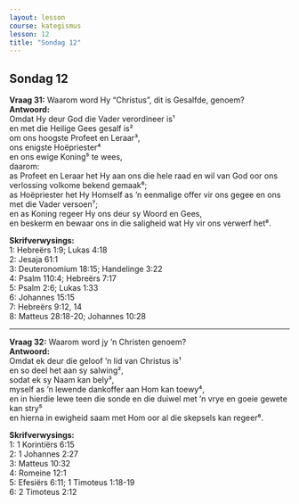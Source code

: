 ```yaml
---
layout: lesson
course: kategismus
lesson: 12
title: "Sondag 12"
---
```


## Sondag 12

**Vraag 31:** Waarom word Hy “Christus”, dit is Gesalfde, genoem?  
**Antwoord:**  
Omdat Hy deur God die Vader verordineer is¹  
en met die Heilige Gees gesalf is²  
om ons hoogste Profeet en Leraar³,  
ons enigste Hoëpriester⁴  
en ons ewige Koning⁵ te wees,  
daarom:  
as Profeet en Leraar het Hy aan ons die hele raad en wil van God oor ons verlossing volkome bekend gemaak⁶;  
as Hoëpriester het Hy Homself as ’n eenmalige offer vir ons gegee en ons met die Vader versoen⁷;  
en as Koning regeer Hy ons deur sy Woord en Gees,  
en beskerm en bewaar ons in die saligheid wat Hy vir ons verwerf het⁸.

**Skrifverwysings:**  
1: Hebreërs 1:9; Lukas 4:18  
2: Jesaja 61:1  
3: Deuteronomium 18:15; Handelinge 3:22  
4: Psalm 110:4; Hebreërs 7:17  
5: Psalm 2:6; Lukas 1:33  
6: Johannes 15:15  
7: Hebreërs 9:12, 14  
8: Matteus 28:18-20; Johannes 10:28

---

**Vraag 32:** Waarom word jy ’n Christen genoem?  
**Antwoord:**  
Omdat ek deur die geloof ’n lid van Christus is¹  
en so deel het aan sy salwing²,  
sodat ek sy Naam kan bely³,  
myself as ’n lewende dankoffer aan Hom kan toewy⁴,  
en in hierdie lewe teen die sonde en die duiwel met ’n vrye en goeie gewete kan stry⁵  
en hierna in ewigheid saam met Hom oor al die skepsels kan regeer⁶.

**Skrifverwysings:**  
1: 1 Korintiërs 6:15  
2: 1 Johannes 2:27  
3: Matteus 10:32  
4: Romeine 12:1  
5: Efesiërs 6:11; 1 Timoteus 1:18-19  
6: 2 Timoteus 2:12